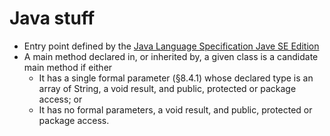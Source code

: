# Java stuff

- Entry point defined by the [Java Language Specification Jave SE Edition](https://docs.oracle.com/javase/specs/jls/se25/jls25.pdf) 
- A main method declared in, or inherited by, a given class is a candidate main method if either
    - It has a single formal parameter (§8.4.1) whose declared type is an array of String, a void result, and public, protected or package access; or
    - It has no formal parameters, a void result, and public, protected or package access.

    